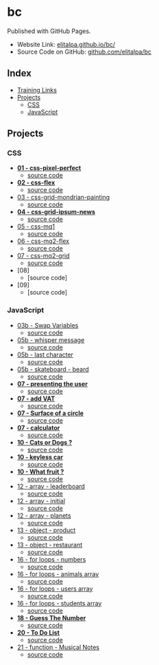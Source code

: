 # bc

Published with GitHub Pages.  
- Website Link: [elitalpa.github.io/bc/](https://elitalpa.github.io/bc/)
- Source Code on GitHub: [github.com/elitalpa/bc](https://github.com/elitalpa/bc)

## Index
- [Training Links](https://elitalpa.github.io/bc/training-links)
- [Projects](https://elitalpa.github.io/bc/#projects)
  - [CSS](https://elitalpa.github.io/bc/#css)
  - [JavaScript](https://elitalpa.github.io/bc/#javascript)

## Projects

### CSS
- [**01 - css-pixel-perfect**](https://elitalpa.github.io/bc/projects/css-pixel-perfect/index.html)
    - [source code](https://github.com/elitalpa/bc/tree/main/projects/css-pixel-perfect)
- [**02 - css-flex**](https://elitalpa.github.io/bc/projects/css-flex/index.html)
    - [source code](https://github.com/elitalpa/bc/tree/main/projects/css-flex)
- [03 - css-grid-mondrian-painting](https://elitalpa.github.io/bc/projects/css-grid-mondrian-painting/index.html)
    - [source code](https://github.com/elitalpa/bc/tree/main/projects/css-grid-mondrian-painting)
- [**04 - css-grid-ipsum-news**](https://elitalpa.github.io/bc/projects/css-grid-ipsum-news/index.html)
    - [source code](https://github.com/elitalpa/bc/tree/main/projects/css-grid-ipsum-news)
- [05 - css-mq1](https://elitalpa.github.io/bc/projects/css-mq1/index.html)
    - [source code](https://github.com/elitalpa/bc/tree/main/projects/css-mq1)
- [06 - css-mq2-flex](https://elitalpa.github.io/bc/projects/css-mq2-flex/index.html)
    - [source code](https://github.com/elitalpa/bc/tree/main/projects/css-mq2-flex)
- [07 - css-mq2-grid](https://elitalpa.github.io/bc/projects/css-mq2-grid/index.html)
    - [source code](https://github.com/elitalpa/bc/tree/main/projects/css-mq2-grid)
- [08]
    - [source code]
- [09]
    - [source code]

### JavaScript

- [03b - Swap Variables](https://elitalpa.github.io/bc/projects/js-swap-variables/index.html)
    - [source code](https://github.com/elitalpa/bc/tree/main/projects/js-swap-variables/script.js)
- [05b - whisper message](https://elitalpa.github.io/bc/projects/js-whisper-message/index.html)
  - [source code](https://github.com/elitalpa/bc/tree/main/projects/js-whisper-message/script.js)
- [05b - last character](https://elitalpa.github.io/bc/projects/js-last-character/index.html)
  - [source code](https://github.com/elitalpa/bc/tree/main/projects/js-last-character/script.js)
- [05b - skateboard - beard](https://elitalpa.github.io/bc/projects/js-skateboard-beard/index.html)
  - [source code](https://github.com/elitalpa/bc/tree/main/projects/js-skateboard-beard/script.js)
- [**07 - presenting the user**](https://elitalpa.github.io/bc/projects/js-presenting-the-user/index.html)
  - [source code](https://github.com/elitalpa/bc/tree/main/projects/js-presenting-the-user/script.js)
- [**07 - add VAT**](https://elitalpa.github.io/bc/projects/js-add-VAT/index.html)
  - [source code](https://github.com/elitalpa/bc/tree/main/projects/js-add-VAT/script.js)
- [**07 - Surface of a circle**](https://elitalpa.github.io/bc/projects/js-surface-of-a-circle/index.html)
  - [source code](https://github.com/elitalpa/bc/tree/main/projects/js-surface-of-a-circle/script.js)
- [**07 - calculator**](https://elitalpa.github.io/bc/projects/js-calculator/index.html)
  - [source code](https://github.com/elitalpa/bc/tree/main/projects/js-calculator/script.js)
- [**10 - Cats or Dogs ?**](https://elitalpa.github.io/bc/projects/js-cats-or-dogs/index.html)
  - [source code](https://github.com/elitalpa/bc/tree/main/projects/js-cats-or-dogs/script.js)
- [**10 - keyless car**](https://elitalpa.github.io/bc/projects/js-keyless-car/index.html)
  - [source code](https://github.com/elitalpa/bc/tree/main/projects/js-keyless-car/script.js)
- [**10 - What fruit ?**](https://elitalpa.github.io/bc/projects/js-what-fruit/index.html)
  - [source code](https://github.com/elitalpa/bc/tree/main/projects/js-what-fruit/script.js)
- [12 - array - leaderboard](https://elitalpa.github.io/bc/projects/js-array-leaderboard/index.html)
  - [source code](https://github.com/elitalpa/bc/tree/main/projects/js-array-leaderboard/script.js)
- [12 - array - initial](https://elitalpa.github.io/bc/projects/js-array-initial/index.html)
  - [source code](https://github.com/elitalpa/bc/tree/main/projects/js-array-initial/script.js)
- [12 - array - planets](https://elitalpa.github.io/bc/projects/js-array-planets/index.html)
  - [source code](https://github.com/elitalpa/bc/tree/main/projects/js-array-planets/script.js)
- [13 - object - product](https://elitalpa.github.io/bc/projects/js-object-product/index.html)
  - [source code](https://github.com/elitalpa/bc/tree/main/projects/js-object-product/script.js)
- [13 - object - restaurant](https://elitalpa.github.io/bc/projects/js-object-restaurant/index.html)
  - [source code](https://github.com/elitalpa/bc/tree/main/projects/js-object-restaurant/script.js)
- [16 - for loops - numbers](https://elitalpa.github.io/bc/projects/js-for-loops-numbers/index.html)
  - [source code](https://github.com/elitalpa/bc/tree/main/projects/js-for-loops-numbers/script.js)
- [16 - for loops - animals array](https://elitalpa.github.io/bc/projects/js-for-loops-array-animals/index.html)
  - [source code](https://github.com/elitalpa/bc/tree/main/projects/js-for-loops-array-animals/script.js)
- [16 - for loops - users array](https://elitalpa.github.io/bc/projects/js-for-loops-array-users/index.html)
  - [source code](https://github.com/elitalpa/bc/tree/main/projects/js-for-loops-array-users/script.js)
- [16 - for loops - students array](https://elitalpa.github.io/bc/projects/js-for-loops-array-students/index.html)
  - [source code](https://github.com/elitalpa/bc/tree/main/projects/js-for-loops-array-students/script.js)
- [**18 - Guess The Number**](https://elitalpa.github.io/bc/projects/js-guess-the-number/index.html)
  - [source code](https://github.com/elitalpa/bc/tree/main/projects/js-guess-the-number/script.js)
- [**20 - To Do List**](https://elitalpa.github.io/bc/projects/js-to-do-list/index.html)
  - [source code](https://github.com/elitalpa/bc/tree/main/projects/js-to-do-list/script.js)
- [21 - function - Musical Notes](https://elitalpa.github.io/bc/projects/js-function-musical-notes/index.html)
  - [source code](https://github.com/elitalpa/bc/tree/main/projects/js-function-musical-notes/script.js)
